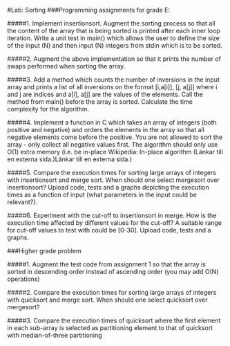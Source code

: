 #Lab: Sorting
###Programming assignments for grade E:

#####1. Implement insertionsort. Augment the sorting process so that all the content of the array that is being sorted is printed after each inner loop iteration. Write a unit test in main() which allows the user to define the size of the input (N) and then input (N) integers from stdin which is to be sorted.

#####2. Augment the above implementation so that it prints the number of swaps performed when sorting the array.

#####3. Add a method which counts the number of inversions in the input array and prints a list of all inversions on the format [i,a[i]], [j, a[j]] where i and j are indices and a[i], a[j] are the values of the elements. Call the method from main() before the array is sorted. Calculate the time complexity for the algorithm.

#####4. Implement a function in C which takes an array of integers (both positive and negative) and orders the elements in the array so that all negative elements come before the positive. You are not allowed to sort the array - only collect all negative values first. The algorithm should only use O(1) extra memory (i.e. be in-place Wikipedia: In-place algorithm (Länkar till en externa sida.)Länkar till en externa sida.)

#####5. Compare the execution times for sorting large arrays of integers with insertionsort and merge sort. When should one select mergesort over insertionsort? Upload code, tests and a graphs depicting the execution times as a function of input (what parameters in the input could be relevant?).

#####6. Experiment with the cut-off to insertionsort in merge. How is the execution time affected by different values for the cut-off? A suitable range for cut-off values to test with could be [0-30]. Upload code, tests and a graphs.

###Higher grade problem

#####1. Augment the test code from assignment 1 so that the array is sorted in descending order instead of ascending order (you may add O(N) operations)

#####2. Compare the execution times for sorting large arrays of integers with quicksort and merge sort. When should one select quicksort over mergesort?

#####3. Compare the execution times of quicksort where the first element in each sub-array is selected as partitioning element to that of quicksort with median-of-three partitioning
